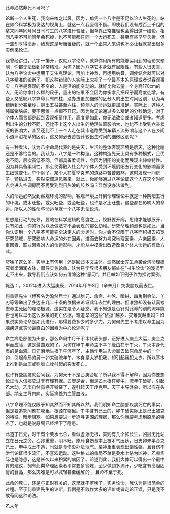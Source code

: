 此命必然非死不可吗？

论断一个人生死，我向来嗤之以鼻。因为，单凭一个八字是不足以论人生死的。站在如今科学极为发达的视角上，就这一点我坚信不疑。即使我们没有成百上千组的拿来同年同月同日同时生的八字进行验证，但单靠正常推理也会得出这一结论。相同八字不可能同年会死掉，也不可能都在同一个大运死去，甚至有些早早夭折，但一些却享得高寿，我想这是毋庸置疑的，就一个正常人来讲也不必让我就拿出很多实例来论证。

我曾经讲过，八字一排开，仅就八字论命，就算你用所有的能够运用到的理论来预测，你都无法做到非常精准。为何？因为八字它本身就有局限性。有些人很天真，认为八字论命中运用干支生克理论，再加上神煞，再运用纳音，调侯结合就可以对八字精准的论断了。犯这种错误的人实际上忽视了一个最基本的原理或者说客观事实：八字是客观的不变的，人是活的能变动的。就好比你去量一个身高170cm的人，无论你拿什么样的尺子，量出的结果不会因为你多拿几把尺子而高度徒增。有些人又感叹八字算命只有四柱，没办法更加细微的区分人的出生时间区别，认为再精确到分甚至秒，排出五柱甚至六柱，预测人的命运就更加准确。实际上，这种人纯属猪脑袋，要不思维一点都不开窍。因为你无论通过多么精确的分秒确定，对于个体人而言都是起到客观衡量作用，高度是如此，你无法改变或者知道更多。考虑到出生的分秒不同，还比不上这个人出生的地理位置影响大，也比不上受到六亲状况的影响大，甚至还比不上一个人走在城市道路受到车辆人流影响与这个人在乡间小道沐浴花草的区别，这又何必去苦苦计较出生时间的细微区别呢？

有一种看法，认为八字命局代表的是先天，生活的整体客观环境是后天，这种比喻还是不够恰当的。我认为，八字是一种构造，这种构造先天上具有多种模式，且优劣不同，层次高低不同，但都具备柔韧性，会因为阴阳的变化而展现出伸缩特性。因为其具备柔韧性，那么使得融入社会的个体人受到环境阴阳五行变化的影响而发生细微变化。举个例子，某个人在夏季炎热的道路中苦苦煎熬，这时发现一间房子，猛钻进去，突然空调凉风袭来。就此，你能够通过八字论证这个人在这个时间点会进入空调房而不再受到烈日热浪的煎熬吗？显然没办法做到。

人的命运必然受到客观环境的影响，客观环境上升到命理理论中就是一种阴阳五行的环境，或木旺些，或火旺些，或金旺些，也许是水土旺些，这些都在影响人的命运。所以人的性命与命运单就一个八字无法说清。

思想是行动的先导，要站在科学逻辑的高度之上，视野要开阔，思维才能够展开，只有如此，你的行为以及做法才不会表现的那么幼稚。研究命理预测也是如此，当你认识到一个八字不可能完全决定人的命运时，你才会不仅限于八字而积极去拓宽研究领域，研究影响人命运的外在因素，进而去努力考究地理因素、六亲因素、人事因素、职业因素对人的命运影响，才能从中摸索出改造改良个体人命运的有效方式。

啰嗦了这么多，实际上有何用！还是回归本文主体。澹然居士先生承袭台湾命理研究者梁湘润衣钵，倡导实务论命，认为易学界很多朋友都处在“书生论命”的漩涡里走不出来，教导我们应该如何去清除这种“恶习”。并且举如下例子作为探讨案例。

乾造：。2012年进入大运庚辰，2014年甲午8月（辛未月）突发脑疾而去世。

何重建先生（博客名为澹然居士）通过胎元、命宫、神煞、暗拱、四角刑会法、羊刃等等举出了多达十几二十条的依据来论证此年去世的理由。但唯独却没有认真考虑命主死因的理论根源，这实在是令人疑惑。我不知道是否针对此命的别的流年能否也可以举出这么多条的死亡依据，难道举的这些“依据”越多，灾难就越重吗？如果说实务论命是如此进行，那得要费多少时多少力。为何何先生不考虑以命主因为脑疾这点丧命最直白的因素为中心论述呢？

命主病患部位为头部，那么命局中月干甲木代表头部，正好进入庚金大运，庚金克甲而应验，这是最直观的了。为何在甲午年命主不幸？缘由在于午火，午火本身代表的是血液。日元落地生根于午流年了，主动作用进入命局去破原命局中的一个卯，引起命局的另一卯来破流年午，本身是太岁犯我，却引起我犯太岁。所以基本上推到是血压或则脑血栓引起的突发死亡。

也许有些朋友就会问我，为何天干不是乙庚合呢？所以我不得不解释，因为你要想论证令人信服莫过于有理有据。乙庚是合，但是乙木根在卯中，流年午破卯，引起乙木动，乙庚自然有挣开特征了，遂引起天干庚克甲。天干主导外象，所以应在头部。地支主导内向，实际病处为血管血液。

八字命理不能仅限于知其然而不知其所以然。我们明知命主脑部疾病死亡的事实，但是要追究问题在哪里，根源在哪里。午中含有己土的，卯午破实际上是己土被克的特征，暗示阻塞。如果想要进一步追寻更深的理据，那么你就要考虑到原局的特点了，也就是说原局已经埋下了隐患。

此造丁日元，时干有个癸水七杀，看似虚浮无根，实则有几个卯长生，凶狠无比站立在日元之旁。乙卯重重，阴木旺，原局食伤基本上被木气压伏，日支卯未半合克己土，申中戊土不透，也就是食伤没办法泄气。枭神重重表现出惰性强，且食伤不泄气论证很少流汗，不喜欢运动。这种格式的命局不单是癸水七杀为凶神，乙卯实际也是隐患，这是长久以来积累的病因了。论述到此，我们大体可以得出一个最中肯的建议，拥有此类命理因素者平常要多锻炼，至少做到多流汗，少吃含有高胆固醇的食品，那么灾难是可以减轻甚至缓解的 ，且命不至于死。

此命的死亡，还是与正财有关的，这里就不罗嗦了。实务论命，我认为是很简单的过程。至于何重建先生的论断，我倒是不敢作太多的评价或者定论正误，只是我不敢苟同这种论法。

乙未年

